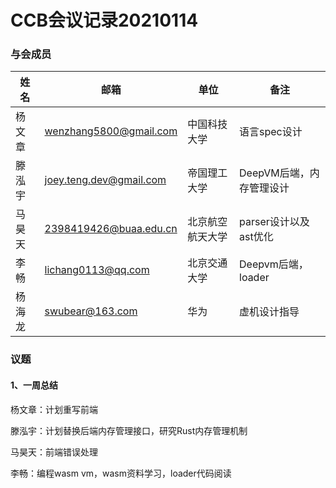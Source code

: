 # CCB会议记录20210114

### 与会成员

| 姓名   | 邮箱                                                      | 单位             | 备注                     |
| ------ | --------------------------------------------------------- | ---------------- | ------------------------ |
| 杨文章 | [wenzhang5800@gmail.com](mailto:wenzhang5800@gmail.com)   | 中国科技大学     | 语言spec设计             |
| 滕泓宇 | [joey.teng.dev@gmail.com](mailto:joey.teng.dev@gmail.com) | 帝国理工大学     | DeepVM后端，内存管理设计 |
| 马昊天 | [2398419426@buaa.edu.cn](mailto:2398419426@buaa.edu.cn)   | 北京航空航天大学 | parser设计以及ast优化    |
| 李畅   | [lichang0113@qq.com](mailto:lichang0113@qq.com)           | 北京交通大学     | Deepvm后端，loader       |
| 杨海龙 | [swubear@163.com](mailto:swubear@163.com)                 | 华为             | 虚机设计指导             |

### 议题

#### 1、一周总结

杨文章：计划重写前端

滕泓宇：计划替换后端内存管理接口，研究Rust内存管理机制

马昊天：前端错误处理

李畅：编程wasm vm，wasm资料学习，loader代码阅读
